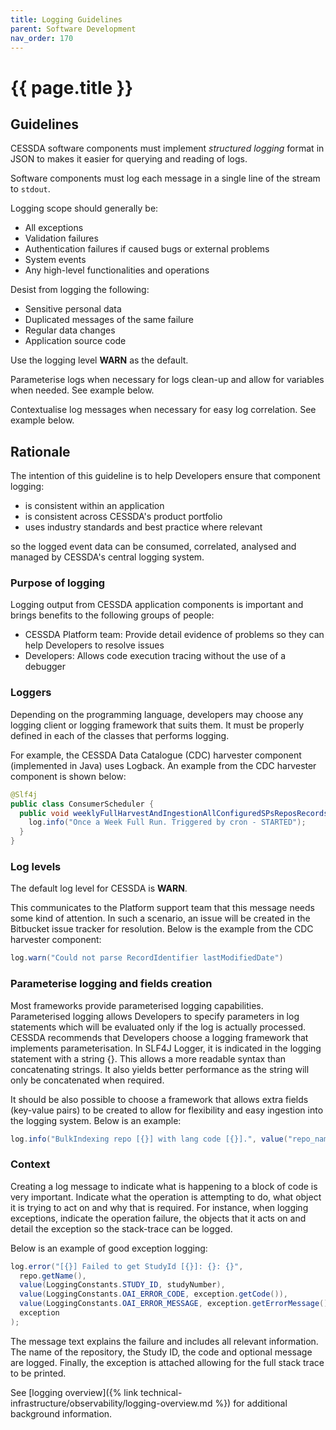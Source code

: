```yaml
---
title: Logging Guidelines
parent: Software Development
nav_order: 170
---
```


# {{ page.title }}

## Guidelines

CESSDA software components must implement *structured logging* format in JSON to makes it easier for querying and reading of logs.

Software components must log each message in a single line of the stream to `stdout`.

Logging scope should generally be:

- All exceptions
- Validation failures
- Authentication failures if caused bugs or external problems
- System events
- Any high-level functionalities and operations

Desist from logging the following:

- Sensitive personal data
- Duplicated messages of the same failure
- Regular data changes
- Application source code

Use the logging level **WARN** as the default.

Parameterise logs when necessary for logs clean-up and allow for variables when needed. See example below.

Contextualise log messages when necessary for easy log correlation. See example below.

## Rationale

The intention of this guideline is to help Developers ensure that component logging:

- is consistent within an application
- is consistent across CESSDA's product portfolio
- uses industry standards and best practice where relevant

so the logged event data can be consumed, correlated, analysed and managed by CESSDA's central logging system.

### Purpose of logging

Logging output from CESSDA application components is important and brings benefits to the following groups of people:

- CESSDA Platform team: Provide detail evidence of problems so they can help Developers to resolve issues
- Developers: Allows code execution tracing without the use of a debugger

### Loggers

Depending on the programming language, developers may choose any logging client or logging framework that suits them.
It must be properly defined in each of the classes that performs logging.

For example, the CESSDA Data Catalogue (CDC) harvester component (implemented in Java) uses Logback.
An example from the CDC harvester component is shown below:

```java
@Slf4j
public class ConsumerScheduler {
  public void weeklyFullHarvestAndIngestionAllConfiguredSPsReposRecords(){
    log.info("Once a Week Full Run. Triggered by cron - STARTED");
  }
}
```

### Log levels

The default log level for CESSDA is **WARN**.

This communicates to the Platform support team that this message needs some kind of attention.
In such a scenario, an issue will be created in the Bitbucket issue tracker for resolution.
Below is the example from the CDC harvester component:

```java
log.warn("Could not parse RecordIdentifier lastModifiedDate")
```

### Parameterise logging  and fields creation

Most frameworks provide parameterised logging capabilities.
Parameterised logging allows Developers to specify parameters in log statements which will be evaluated only if the log is actually processed.
CESSDA recommends that Developers choose a logging framework that implements parameterisation.
In SLF4J Logger, it is indicated in the logging statement with a string {}.
This allows a more readable syntax than concatenating strings.
It also yields better performance as the string will only be concatenated when required.

It should be also possible to choose a framework that allows extra fields (key-value pairs)
to be created to allow for flexibility and easy ingestion into the logging system.
Below is an example:

```java
log.info("BulkIndexing repo [{}] with lang code [{}].", value("repo_name", repo.getName()), value("lang_code", lang));
```

### Context

Creating a log message to indicate what is happening to a block of code is very important.
Indicate what the operation is attempting to do, what object it is trying to act on and why that is required.
For instance, when logging exceptions, indicate the operation failure,
the objects that it acts on and detail the exception so the stack-trace can be logged.

Below is an example of good exception logging:

```java
log.error("[{}] Failed to get StudyId [{}]: {}: {}",
  repo.getName(),
  value(LoggingConstants.STUDY_ID, studyNumber),
  value(LoggingConstants.OAI_ERROR_CODE, exception.getCode()),
  value(LoggingConstants.OAI_ERROR_MESSAGE, exception.getErrorMessage()),
  exception
);
```

The message text explains the failure and includes all relevant information.
The name of the repository, the Study ID, the code and optional message are logged.
Finally, the exception is attached allowing for the full stack trace to be printed.

See [logging overview]({% link technical-infrastructure/observability/logging-overview.md %}) for additional background information.
